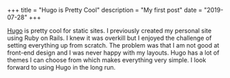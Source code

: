 +++
title = "Hugo is Pretty Cool"
description = "My first post"
date = "2019-07-28"
+++


[Hugo](https://gohugo.io/) is pretty cool for static sites. I previously created my personal site using Ruby on Rails. I knew it was overkill but I enjoyed the challenge of setting everything up from scratch. The problem was that I am not good at front-end design and I was never happy with my layouts. Hugo has a lot of themes I can choose from which makes everything very simple. I look forward to using Hugo in the long run.